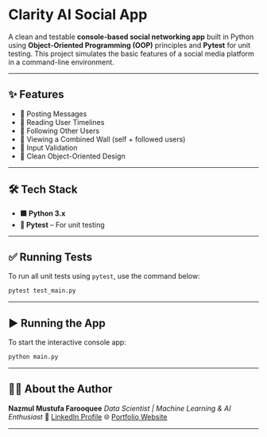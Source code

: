# Clarity AI Social App

A clean and testable **console-based social networking app** built in Python using **Object-Oriented Programming (OOP)** principles and **Pytest** for unit testing.
This project simulates the basic features of a social media platform in a command-line environment.

---

## ✨ Features

- 📝 Posting Messages
- 📜 Reading User Timelines
- 🤝 Following Other Users
- 🧱 Viewing a Combined Wall (self + followed users)
- 🚫 Input Validation
- 💎 Clean Object-Oriented Design

---

## 🛠 Tech Stack

- **🟩 Python 3.x**
- **🧪 Pytest** – For unit testing

---

## ✅ Running Tests

To run all unit tests using `pytest`, use the command below:

```bash
pytest test_main.py
```

---

## ▶️ Running the App

To start the interactive console app:

```bash
python main.py
```

---

## 👨‍💻 About the Author

**Nazmul Mustufa Farooquee**
_Data Scientist | Machine Learning & AI Enthusiast_
🔗 [LinkedIn Profile](https://www.linkedin.com/in/nazmul-farooquee-mba-0b433b1b/)
🌐 [Portfolio Website](https://najam0786.github.io/Naz-DS-Website/)

---
